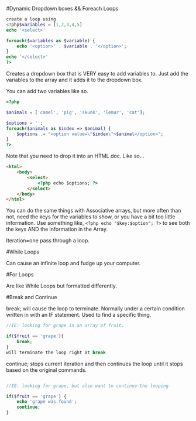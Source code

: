 #Dynamic Dropdown boxes && Foreach Loops

```php
create a loop using 
<?php$variables = [1,2,3,4,5]
echo '<select>'

foreach($variables as $variable) {
    echo '<option>' . $variable . '</option>';
}
echo '</select>'
?>
```


Creates a dropdown box that is VERY easy to add variables to. Just add the 
variables to the array and it adds it to the dropdown box.

You can add two variables like so.


```php
<?php 

$animals = ['camel', 'pig', 'skunk', 'lemur', 'cat'];

$options = '';
foreach($animals as $index => $animal) {
    $options .= "<option value=\"$index\">$animal</option>";
}
?>
```

Note that you need to drop it into an HTML doc. Like so...

```html
<html>
    <body>
        <select>
            <?php echo $options; ?>
        </select>
    </body>
</html>
```

You can do the same things with Associative arrays, but more often than not, 
need the keys for the variables to show, or you have a bit too little 
information. Use something like, ```<?php echo "$key:$option"; ?>``` to see both
the keys AND the information in the Array. 

Iteration=one pass through a loop.

#While Loops

Can cause an infinite loop and fudge up your computer.


#For Loops

Are like While Loops but formatted differently.

#Break and Continue

break; will cause the loop to terminate. Normally under a certain condition 
written in with an IF statement. Used to find a specific thing. 

```php
//IE: looking for grape in an array of fruit. 

if($fruit == 'grape'){
    break; 
}
will terminate the loop right at break
```

continue; stops current iteration and then continues the loop until it stops
based on the original commands. 

```php

//IE: looking for grape, but also want to continue the looping

if($fruit == 'grape') {
    echo 'grape was found';
    continue;
}
```

